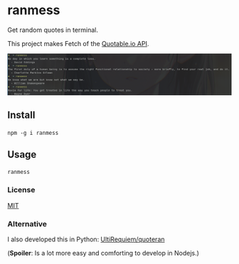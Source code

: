 # ranmess

Get random quotes in terminal.

This project makes Fetch of the [Quotable.io API](https://api.quotable.io/random).

![Screenshot](./assets/screenshot.png)

## Install

`npm -g i ranmess`

## Usage

```bash
ranmess
```

### License

[MIT](./LICENSE)

### Alternative

I also developed this in Python: [UltiRequiem/quoteran](https://github.com/UltiRequiem/quoteran)

(**Spoiler**: Is a lot more easy and comforting to develop in Nodejs.)
